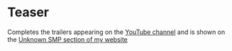 # Teaser
Completes the trailers appearing on the [YouTube channel](https://youtube.com/@unknownsmp) and is shown on the [Unknown SMP section of my website](https://lumaa.fr/unknownsmp)